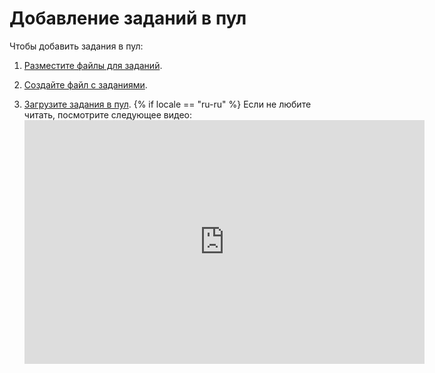 # Добавление заданий в пул

Чтобы добавить задания в пул:
1. [Разместите файлы для заданий](cloud-storage.md).
1. [Создайте файл с заданиями](pool_csv.md).
1. [Загрузите задания в пул](task_upload.md).
    {% if locale == "ru-ru" %}
    Если не любите читать, посмотрите следующее видео: <iframe width="640" height="390" src="https://www.youtube.com/embed/eHCHkepn-Pc?rel=0" frameborder="0"/>
    {% endif %}
    {% note alert %}

    Можно добавить не более одного миллиона заданий в пул. Если вам надо загрузить больше заданий, создайте новый пул.

    {% endnote %}

1. Если вы еще не разметили [контрольные](../../glossary.md#control-task-ru) и [обучающие](../../glossary.md#training-task-ru) задания в файле, [разметьте задания в интерфейсе](task_markup.md).

    {% note info %}

    Если вы создали проект в [песочнице](../../glossary.md#sandbox-ru), то учтите, что при переносе проекта в [основную версию Толоки]({{ production-version }}) задания, в том числе размеченные, не переносятся.

    {% endnote %}


## Что дальше {#what_next}

- [Добавьте обучающий пул](train.md).
- {% if locale == "en-com" %}
    [Пополните счет](refill.md)
    {% endif %}{% if locale == "ru-ru" %}
    Пополните счет:
    - [Инструкция для резидентов РФ](refill-russia.md).
    - [Инструкция для нерезидентов](refill.md).
    {% endif %}
- [Запустите пул](pool-run-and-stop.md).

{% include [contact-support](../_includes/contact-support-help.md) %}